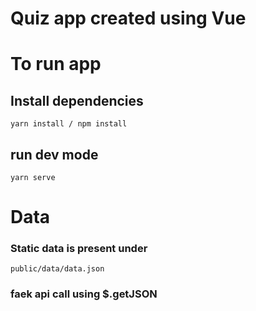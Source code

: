 # Quiz app created using Vue

# To run app
## Install dependencies
``` yarn install / npm install ```

## run dev mode
``` yarn serve ```

# Data
### Static data is present under

``` public/data/data.json ```

### faek api call using $.getJSON

